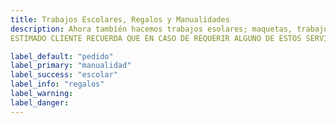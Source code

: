 ```yaml
---
title: Trabajos Escolares, Regalos y Manualidades
description: Ahora también hacemos trabajos esolares; maquetas, trabajos a computadora... También regalos con algún tipo de referencia, o manualidades.
ESTIMADO CLIENTE RECUERDA QUE EN CASO DE REQUERIR ALGUNO DE ESTOS SERVICIOS DEBES TOMAR EN CUENTA QUE SE TE COBRARÁ POR EL TIEMPO QUE TOME HACERLO, EL MATERIAL Y LA MANO DE OBRA. RECUERDA TAMBIÉN HACER TU PEDIDO CON TIEMPO.

label_default: "pedido" 
label_primary: "manualidad"
label_success: "escolar"
label_info: "regalos"
label_warning: 
label_danger: 
---
```

